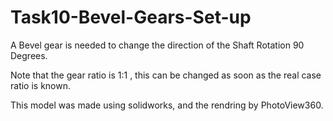 # Task10-Bevel-Gears-Set-up

A Bevel gear is needed to change the direction of the Shaft Rotation 90 Degrees.

Note that the gear ratio is 1:1 , this can be changed as soon as the real case ratio is known.

This model was made using solidworks, and the rendring by PhotoView360.
